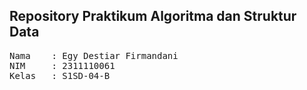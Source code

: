 ## Repository Praktikum Algoritma dan Struktur Data

<pre>
Nama    : Egy Destiar Firmandani
NIM     : 2311110061
Kelas   : S1SD-04-B
</pre>
